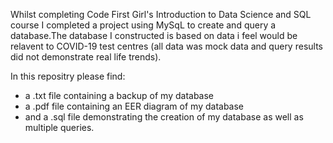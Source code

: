 Whilst completing Code First Girl's Introduction to Data Science and SQL course I completed a project using MySqL to create and query a database.The database I constructed is  based on data i feel would be relavent to COVID-19 test centres (all data was mock data and query results did not demonstrate real life trends). 

In this repositry please find:
- a .txt file containing a backup of my database
- a .pdf file containing an EER diagram of my database
- and a .sql file demonstrating the creation of my database as well as multiple queries.
